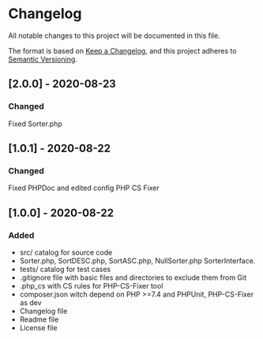 # Changelog

All notable changes to this project will be documented in this file.

The format is based on [Keep a Changelog](https://keepachangelog.com/en/1.0.0/),
and this project adheres to [Semantic Versioning](https://semver.org/spec/v2.0.0.html).

## [2.0.0] - 2020-08-23
### Changed
Fixed Sorter.php

## [1.0.1] - 2020-08-22
### Changed
Fixed PHPDoc and edited config PHP CS Fixer

## [1.0.0] - 2020-08-22
### Added
- src/ catalog for source code
- Sorter.php, SortDESC.php, SortASC.php, NullSorter.php SorterInterface.
- tests/ catalog for test cases
- .gitignore file with basic files and directories to exclude them from Git
- .php_cs with CS rules for PHP-CS-Fixer tool
- composer.json witch depend on PHP >=7.4 and PHPUnit, PHP-CS-Fixer as dev
- Changelog file
- Readme file
- License file